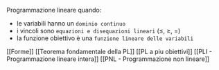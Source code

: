 Programmazione lineare quando:
- le variabili hanno un `dominio continuo`
- i vincoli sono `equazioni e disequazioni lineari` ($\leq$, $\geq$, =)
- la funzione obiettivo è una `funzione lineare delle variabili`

[[Forme]]
[[Teorema fondamentale della PL]]
[[PL a piu obiettivi]]
[[PLI - Programmazione lineare intera]]
[[PNL - Programmazione non lineare]]